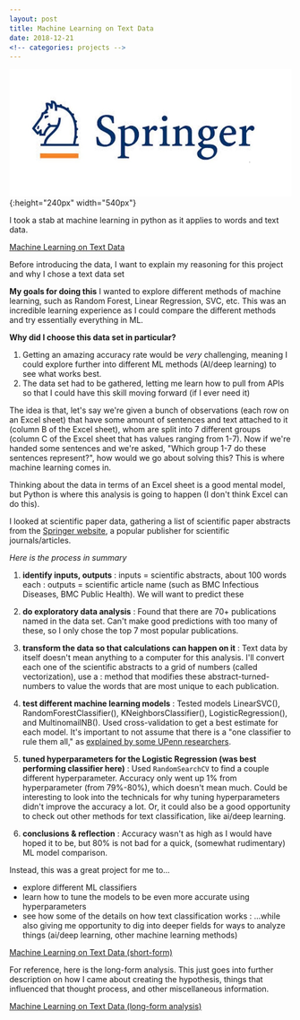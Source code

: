 ```yaml
---
layout: post
title: Machine Learning on Text Data
date: 2018-12-21
<!-- categories: projects -->
---
```

![](/assets/images/springerlogo.jpg){:height="240px" width="540px"}

I took a stab at machine learning in python as it applies to words and text data.

[Machine Learning on Text Data](/assets/files/final_project_for_site_v2_shortform.html)

Before introducing the data, I want to explain my reasoning for this project and why I chose a text data set

**My goals for doing this**
I wanted to explore different methods of machine learning, such as Random Forest, Linear Regression, SVC, etc. This was an incredible learning experience as I could compare the different methods and try essentially everything in ML.  


**Why did I choose this data set in particular?**
  1. Getting an amazing accuracy rate would be *very* challenging, meaning I could explore further into different ML methods (AI/deep learning) to see what works best.
  2. The data set had to be gathered, letting me learn how to pull from APIs so that I could have this skill moving forward (if I ever need it)

The idea is that, let's say we're given a bunch of observations (each row on an Excel sheet) that have some amount of sentences and text attached to it (column B of the Excel sheet), whom are split into 7 different groups (column C of the Excel sheet that has values ranging from 1-7). Now if we're handed some sentences and we're asked, "Which group 1-7 do these sentences represent?", how would we go about solving this? This is where machine learning comes in.

Thinking about the data in terms of an Excel sheet is a good mental model, but Python is where this analysis is going to happen (I don't think Excel can do this).

I looked at scientific paper data, gathering a list of scientific paper abstracts from the [Springer website](https://dev.springernature.com/), a popular publisher for scientific journals/articles.

*Here is the process in summary*
1. __identify inputs, outputs__
: inputs = scientific abstracts, about 100 words each
: outputs = scientific article name (such as BMC Infectious Diseases, BMC Public Health). We will want to predict these
2. __do exploratory data analysis__
: Found that there are 70+ publications named in the data set. Can't make good predictions with too many of these, so I only chose the top 7 most popular publications.
3. __transform the data so that calculations can happen on it__
: Text data by itself doesn't mean anything to a computer for this analysis. I'll convert each one of the scientific abstracts to a grid of numbers (called vectorization), use a : method that modifies these abstract-turned-numbers to value the words that are most unique to each publication.
4. __test different machine learning models__
: Tested models LinearSVC(), RandomForestClassifier(), KNeighborsClassifier(), LogisticRegression(), and MultinomailNB(). Used cross-validation to get a best estimate for each model. It's important to not assume that there is a "one classifier to rule them all," as [explained by some UPenn researchers](https://psb.stanford.edu/psb-online/proceedings/psb18/olson.pdf).
5. __tuned hyperparameters for the Logistic Regression (was best performing classifier here)__
: Used `RandomSearchCV` to find a couple different hyperparameter. Accuracy only went up 1% from hyperparameter (from 79%-80%), which doesn't mean much. Could be interesting to look into the technicals for why tuning hyperparameters didn't improve the accuracy a lot. Or, it could also be a good opportunity to check out other methods for text classification, like ai/deep learning.

6. __conclusions & reflection__
: Accuracy wasn't as high as I would have hoped it to be, but 80% is not bad for a quick, (somewhat rudimentary) ML model comparison.

Instead, this was a great project for me to...
- explore different ML classifiers
- learn how to tune the models to be even more accurate using hyperparameters
- see how some of the details on how text classification works
: ...while also giving me opportunity to dig into deeper fields for ways to analyze things (ai/deep learning, other machine learning methods)



[Machine Learning on Text Data (short-form)](/assets/files/final_project_for_site_v2_shortform.html)




For reference, here is the long-form analysis. This just goes into further description on how I came about creating the hypothesis, things that influenced that thought process, and other miscellaneous information.

[Machine Learning on Text Data (long-form analysis)](/assets/files/final_project_for_site_v2_longform.html)
